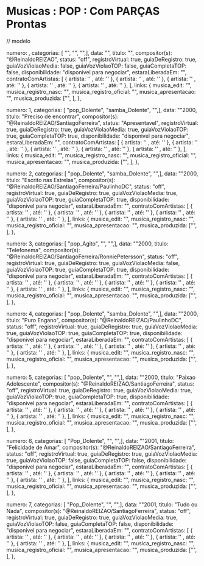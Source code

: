 
# Musicas : POP : Com PARÇAS Prontas

// modelo

numero: , categorias: [ "", "", "",], data: "", titulo: "", compositor(s): "@ReinaldoREIZAO", status: "off", registroVirtual: true, guiaDeRegistro: true, guiaVozViolaoMedia: false, guiaVozViolaoTOP: false,  guiaCompletaTOP: false, disponibilidade: "disponivel para negociar", estaraLiberadaEm: "", contratoComArtistas: [ { artista: '' , até: '' }, { artista: '' , até: '' }, { artista: '' , até: '' }, { artista: '' , até: '' }, { artista: '' , até: '' }, ], links: {
  musica_edit: "",
  musica_registro_nasc: "",
  musica_registro_oficial: "",
  musica_apresentacao: "",
  musica_produzida: ["", ],
},

numero: 1, categorias: [ "pop_Dolente", "samba_Dolente", "",], data: ""2000, titulo: "Preciso de encontrar", compositor(s): "@ReinaldoREIZAO/SantiagoFerreira", status: "Apresentavel", registroVirtual: true, guiaDeRegistro: true, guiaVozViolaoMedia: true, guiaVozViolaoTOP: true,  guiaCompletaTOP: true,  disponibilidade: "disponivel para negociar", estaraLiberadaEm: "", contratoComArtistas: [ { artista: '' , até: '' }, { artista: '' , até: '' }, { artista: '' , até: '' }, { artista: '' , até: '' }, { artista: '' , até: '' }, ], links: {
  musica_edit: "",
  musica_registro_nasc: "",
  musica_registro_oficial: "",
  musica_apresentacao: "",
  musica_produzida: ["", ],
},

numero: 2, categorias: [ "pop_Dolente", "samba_Dolente", "",], data: ""2000, titulo: "Escrito nas Estrelas", compositor(s): "@ReinaldoREIZAO/SantiagoFerreira/PaulinhoDC", status: "off", registroVirtual: true, guiaDeRegistro: true, guiaVozViolaoMedia: true, guiaVozViolaoTOP: true,  guiaCompletaTOP: true, disponibilidade: "disponivel para negociar", estaraLiberadaEm: "", contratoComArtistas: [ { artista: '' , até: '' }, { artista: '' , até: '' }, { artista: '' , até: '' }, { artista: '' , até: '' }, { artista: '' , até: '' }, ], links: {
  musica_edit: "",
  musica_registro_nasc: "",
  musica_registro_oficial: "",
  musica_apresentacao: "",
  musica_produzida: ["", ],
},

numero: 3, categorias: [ "pop_Agito", "", "",], data: ""2000, titulo: "Telefonema", compositor(s): "@ReinaldoREIZAO/SantiagoFerreira/RonniePetersson", status: "off", registroVirtual: true, guiaDeRegistro: true, guiaVozViolaoMedia: false, guiaVozViolaoTOP: true,  guiaCompletaTOP: true, disponibilidade: "disponivel para negociar", estaraLiberadaEm: "", contratoComArtistas: [ { artista: '' , até: '' }, { artista: '' , até: '' }, { artista: '' , até: '' }, { artista: '' , até: '' }, { artista: '' , até: '' }, ], links: {
  musica_edit: "",
  musica_registro_nasc: "",
  musica_registro_oficial: "",
  musica_apresentacao: "",
  musica_produzida: ["", ],
},

numero: 4, categorias: [ "pop_Dolente", "samba_Dolente", "",], data: ""2000, titulo: "Puro Engano", compositor(s): "@ReinaldoREIZAO/PaulinhoDC", status: "off", registroVirtual: true, guiaDeRegistro: true, guiaVozViolaoMedia: true, guiaVozViolaoTOP: true,  guiaCompletaTOP: true, disponibilidade: "disponivel para negociar", estaraLiberadaEm: "", contratoComArtistas: [ { artista: '' , até: '' }, { artista: '' , até: '' }, { artista: '' , até: '' }, { artista: '' , até: '' }, { artista: '' , até: '' }, ], links: {
  musica_edit: "",
  musica_registro_nasc: "",
  musica_registro_oficial: "",
  musica_apresentacao: "",
  musica_produzida: ["", ],
},

numero: 5, categorias: [ "pop_Dolente", "", "",], data: ""2000, titulo: "Paixao Adolescente", compositor(s): "@ReinaldoREIZAO/SantiagoFerreira", status: "off", registroVirtual: true, guiaDeRegistro: true, guiaVozViolaoMedia: true, guiaVozViolaoTOP: true,  guiaCompletaTOP: true, disponibilidade: "disponivel para negociar", estaraLiberadaEm: "", contratoComArtistas: [ { artista: '' , até: '' }, { artista: '' , até: '' }, { artista: '' , até: '' }, { artista: '' , até: '' }, { artista: '' , até: '' }, ], links: {
  musica_edit: "",
  musica_registro_nasc: "",
  musica_registro_oficial: "",
  musica_apresentacao: "",
  musica_produzida: ["", ],
},

numero: 6, categorias: [ "Pop_Dolente", "", "",], data: ""2001, titulo: "Felicidade de Amar", compositor(s): "@ReinaldoREIZAO/SantiagoFerreira", status: "off", registroVirtual: true, guiaDeRegistro: true, guiaVozViolaoMedia: true, guiaVozViolaoTOP: false,  guiaCompletaTOP: false, disponibilidade: "disponivel para negociar", estaraLiberadaEm: "", contratoComArtistas: [ { artista: '' , até: '' }, { artista: '' , até: '' }, { artista: '' , até: '' }, { artista: '' , até: '' }, { artista: '' , até: '' }, ], links: {
  musica_edit: "",
  musica_registro_nasc: "",
  musica_registro_oficial: "",
  musica_apresentacao: "",
  musica_produzida: ["", ],
},

numero: 7, categorias: [ "Pop_Dolente", "", "",], data: ""2001, titulo: "Tudo ou Nada", compositor(s): "@ReinaldoREIZAO/SantiagoFerreira", status: "off", registroVirtual: true, guiaDeRegistro: true, guiaVozViolaoMedia: true, guiaVozViolaoTOP: false,  guiaCompletaTOP: false, disponibilidade: "disponivel para negociar", estaraLiberadaEm: "", contratoComArtistas: [ { artista: '' , até: '' }, { artista: '' , até: '' }, { artista: '' , até: '' }, { artista: '' , até: '' }, { artista: '' , até: '' }, ], links: {
  musica_edit: "",
  musica_registro_nasc: "",
  musica_registro_oficial: "",
  musica_apresentacao: "",
  musica_produzida: ["", ],
},



